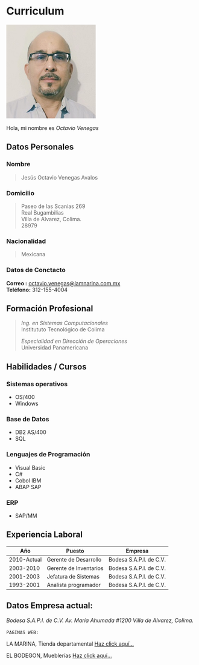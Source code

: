 # Curriculum

![](https://raw.githubusercontent.com/octavene/HerramientasDigitales/master/FotoOctavio.jpg)


Hola, mi nombre es _Octavio Venegas_   


## Datos Personales  

  ### Nombre
  > Jesús Octavio Venegas Avalos
  ### Domicilio
  >  Paseo de las Scanias 269     
  >  Real Bugambilias     
  >  Villa de Alvarez, Colima.    
  >  28979
  ### Nacionalidad
  >  Mexicana
  ### Datos de Conctacto
  **Correo  :** octavio.venegas@lamnarina.com.mx    
  **Teléfono:** 312-155-4004
  
  

## Formación Profesional
  > _Ing. en Sistemas Computacionales_  
  > Institututo Tecnológico de Colima  
  >  
  > _Especialidad en Dirección de Operaciones_  
  > Universidad Panamericana  
  

## Habilidades / Cursos
  ### Sistemas operativos
  - OS/400
  - Windows
  ### Base de Datos
  - DB2 AS/400
  - SQL 
  ### Lenguajes de Programación
  - Visual Basic
  - C#
  - Cobol IBM
  - ABAP SAP
  ### ERP 
  - SAP/MM
  
  
## Experiencia Laboral

| **Año** | **Puesto** | **Empresa** |
|-----|--------|---------|
|2010-Actual | Gerente de Desarrollo | Bodesa S.A.P.I. de C.V. |
|2003-2010 | Gerente de Inventarios| Bodesa S.A.P.I. de C.V. |
|2001-2003 | Jefatura de Sistemas | Bodesa S.A.P.I. de C.V. |
|1993-2001 | Analista programador | Bodesa S.A.P.I. de C.V. |

## Datos Empresa actual:

_Bodesa S.A.P.I. de C.V._
_Av. María Ahumada #1200_
_Villa de Alvarez, Colima._

`PAGINAS WEB:`

 LA MARINA, Tienda departamental [Haz click aquí...](https://www.lamarina.com.mx/)   
 
 EL BODEGON, Mueblerías [Haz click aquí...](https://www.elbodegon.com.mx/)   
 
 
 
 






